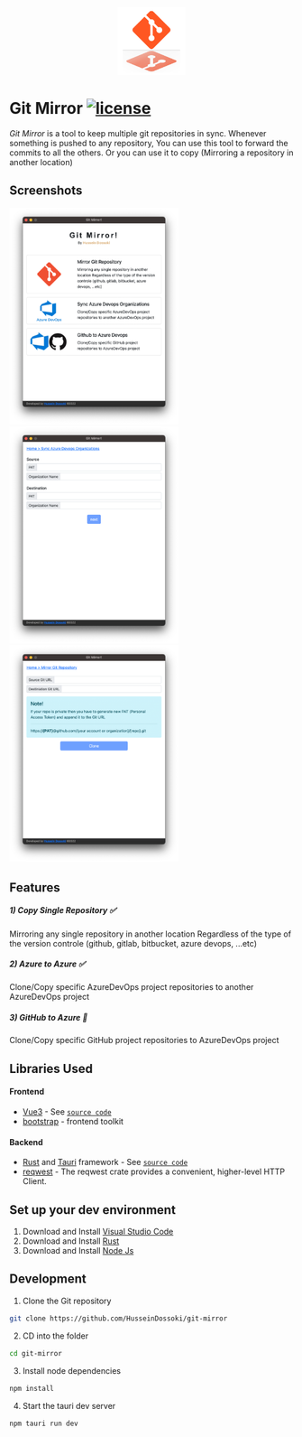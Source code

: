 <p align="center">
  <img src="./src/assets/logo.png" height="120" />
</p>

# Git Mirror  [![license](https://img.shields.io/github/license/DAVFoundation/captain-n3m0.svg?style=flat)](https://github.com/HusseinDossoki/git-mirror/blob/dev/LICENSE)


*Git Mirror* is a tool to keep multiple git repositories in sync. Whenever something is pushed to any repository, You can use this tool to forward the commits to all the others. Or you can use it to copy (Mirroring a repository in another location)

## Screenshots
<img src="./docs/main_page.png" width="300"><img src="./docs/azure_to_azure.png" width="300"><img src="./docs/clone_repo.png" width="300">

## Features
##### 1) Copy Single Repository ✅
Mirroring any single repository in another location Regardless of the type of the version controle (github, gitlab, bitbucket, azure devops, ...etc)
##### 2) Azure to Azure ✅
Clone/Copy specific AzureDevOps project repositories to another AzureDevOps project
##### 3) GitHub to Azure 🚫
Clone/Copy specific GitHub project repositories to AzureDevOps project

## Libraries Used

#### Frontend

* [Vue3](https://vuejs.org/) - See [`source code`](./src)
* [bootstrap](https://getbootstrap.com/) - frontend toolkit

#### Backend

* [Rust](https://www.rust-lang.org/) and [Tauri](https://tauri.app/) framework - See [`source code`](./src-tauri)
* [reqwest](https://docs.rs/reqwest/latest/reqwest/) - The reqwest crate provides a convenient, higher-level HTTP Client.


## Set up your dev environment
1) Download and Install [Visual Studio Code](https://code.visualstudio.com/)
1) Download and Install [Rust](https://www.rust-lang.org/tools/install)
1) Download and Install [Node Js](https://nodejs.org/en/download/)

## Development

1) Clone the Git repository

```sh
git clone https://github.com/HusseinDossoki/git-mirror
```

2) CD into the folder

```sh
cd git-mirror
```

3) Install node dependencies 

```sh
npm install
```

4) Start the tauri dev server

```sh
npm tauri run dev
```